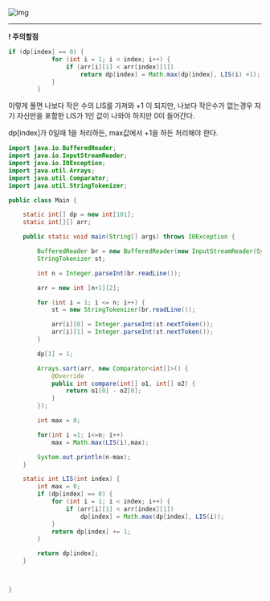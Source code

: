 ![img](https://img1.daumcdn.net/thumb/R1280x0/?scode=mtistory2&fname=https%3A%2F%2Fblog.kakaocdn.net%2Fdn%2FbhrKpV%2FbtqHR7LaxRD%2FxBtuHfzISXZDhuDkjSV2y0%2Fimg.png)

___

**! 주의할점**
```java
if (dp[index] == 0) {
            for (int i = 1; i < index; i++) {
                if (arr[i][1] < arr[index][1])
                    return dp[index] = Math.max(dp[index], LIS(i) +1);
            }
        }
```

이렇게 풀면 나보다 작은 수의 LIS를 가져와 +1 이 되지만, 나보다 작은수가 없는경우 자기 자신만을 포함한 LIS가 1인 값이 나와야 하지만 0이 들어간다.

dp[index]가 0일때 1을 처리하든, max값에서 +1을 하든 처리해야 한다.

```java
import java.io.BufferedReader;
import java.io.InputStreamReader;
import java.io.IOException;
import java.util.Arrays;
import java.util.Comparator;
import java.util.StringTokenizer;

public class Main {

    static int[] dp = new int[101];
    static int[][] arr;

    public static void main(String[] args) throws IOException {

        BufferedReader br = new BufferedReader(new InputStreamReader(System.in));
        StringTokenizer st;

        int n = Integer.parseInt(br.readLine());

        arr = new int [n+1][2];

        for (int i = 1; i <= n; i++) {
            st = new StringTokenizer(br.readLine());

            arr[i][0] = Integer.parseInt(st.nextToken());
            arr[i][1] = Integer.parseInt(st.nextToken());
        }

        dp[1] = 1;

        Arrays.sort(arr, new Comparator<int[]>() {
            @Override
            public int compare(int[] o1, int[] o2) {
                return o1[0] - o2[0];
            }
        });

        int max = 0;

        for(int i =1; i<=n; i++)
            max = Math.max(LIS(i),max);

        System.out.println(n-max);
    }

    static int LIS(int index) {
        int max = 0;
        if (dp[index] == 0) {
            for (int i = 1; i < index; i++) {
                if (arr[i][1] < arr[index][1])
                    dp[index] = Math.max(dp[index], LIS(i));
            }
            return dp[index] += 1;
        }

        return dp[index];
    }



}


```
